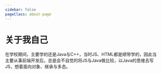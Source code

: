 ```yaml
---
sidebar: false
pageClass: about-page
---
```


# 关于我自己

在学校期间，主要学的还是Java与C++，当时JS、HTML都是顺带学的，因此当主要从事前端开发后，总是会不自觉的将JS与Java做比较，以Java的思维去写JS，想着面向对象、继承与多态。